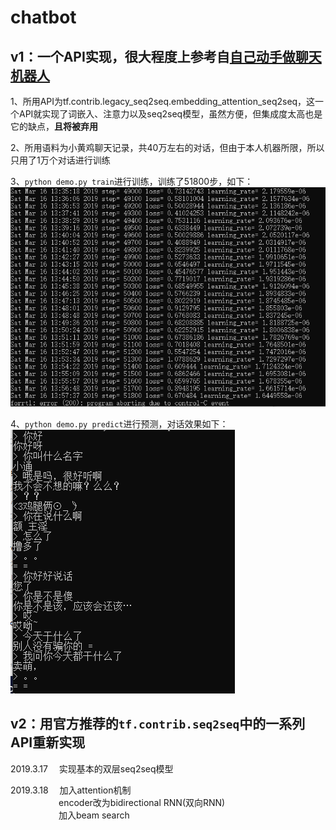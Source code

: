 # chatbot
## v1：一个API实现，很大程度上参考自[自己动手做聊天机器人](http://www.shareditor.com/blogshow?blogId=136)
1、所用API为tf.contrib.legacy_seq2seq.embedding_attention_seq2seq，这一个API就实现了词嵌入、注意力以及seq2seq模型，虽然方便，但集成度太高也是它的缺点，**且将被弃用**  

2、所用语料为小黄鸡聊天记录，共40万左右的对话，但由于本人机器所限，所以只用了1万个对话进行训练

3、`python demo.py train`进行训练，训练了51800步，如下：  
![](chatbot_v1/chatbot_v1_loss.png)

4、`python demo.py predict`进行预测，对话效果如下：  
![](chatbot_v1/chatbot_v1_predict.png)  

## v2：用官方推荐的`tf.contrib.seq2seq`中的一系列API重新实现  
2019.3.17  &emsp;实现基本的双层seq2seq模型  

2019.3.18  &emsp;加入attention机制  
&emsp;&emsp;&emsp;&emsp;&emsp;&ensp;encoder改为bidirectional RNN(双向RNN)  
&emsp;&emsp;&emsp;&emsp;&emsp;&ensp;加入beam search